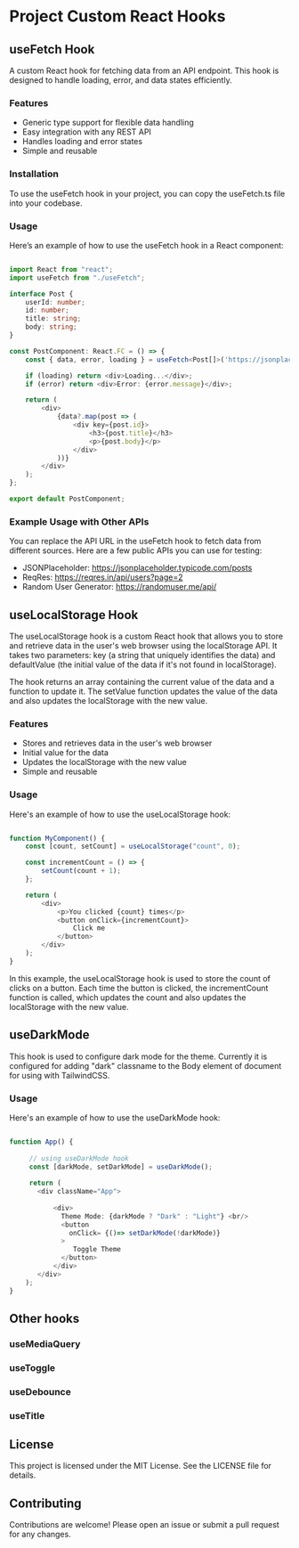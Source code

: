 # Project Custom React Hooks

## useFetch Hook
A custom React hook for fetching data from an API endpoint. This hook is designed to handle loading, error, and data states efficiently.

### Features
- Generic type support for flexible data handling
- Easy integration with any REST API
- Handles loading and error states
- Simple and reusable

### Installation
To use the useFetch hook in your project, you can copy the useFetch.ts file into your codebase.

### Usage
Here’s an example of how to use the useFetch hook in a React component:

```typescript

import React from "react";
import useFetch from "./useFetch";

interface Post {
    userId: number;
    id: number;
    title: string;
    body: string;
}

const PostComponent: React.FC = () => {
    const { data, error, loading } = useFetch<Post[]>('https://jsonplaceholder.typicode.com/posts');

    if (loading) return <div>Loading...</div>;
    if (error) return <div>Error: {error.message}</div>;

    return (
        <div>
            {data?.map(post => (
                <div key={post.id}>
                    <h3>{post.title}</h3>
                    <p>{post.body}</p>
                </div>
            ))}
        </div>
    );
};

export default PostComponent;
```

### Example Usage with Other APIs
You can replace the API URL in the useFetch hook to fetch data from different sources. Here are a few public APIs you can use for testing:

- JSONPlaceholder: https://jsonplaceholder.typicode.com/posts
- ReqRes: https://reqres.in/api/users?page=2
- Random User Generator: https://randomuser.me/api/


## useLocalStorage Hook

The useLocalStorage hook is a custom React hook that allows you to store and retrieve data in the user's web browser using the localStorage API. It takes two parameters: key (a string that uniquely identifies the data) and defaultValue (the initial value of the data if it's not found in localStorage).

The hook returns an array containing the current value of the data and a function to update it. The setValue function updates the value of the data and also updates the localStorage with the new value.

### Features

- Stores and retrieves data in the user's web browser
- Initial value for the data
- Updates the localStorage with the new value
- Simple and reusable

### Usage

Here's an example of how to use the useLocalStorage hook:
```typescript

function MyComponent() {
    const [count, setCount] = useLocalStorage("count", 0);

    const incrementCount = () => {
        setCount(count + 1);
    };

    return (
        <div>
            <p>You clicked {count} times</p>
            <button onClick={incrementCount}>
                Click me
            </button>
        </div>
    );
}

```
In this example, the useLocalStorage hook is used to store the count of clicks on a button. Each time the button is clicked, the incrementCount function is called, which updates the count and also updates the localStorage with the new value.

## useDarkMode
This hook is used to configure dark mode for the theme. Currently it is configured for adding "dark" classname to the Body element of document for using with TailwindCSS.

### Usage
Here's an example of how to use the useDarkMode hook:

```typescript 

function App() {
   
     // using useDarkMode hook
     const [darkMode, setDarkMode] = useDarkMode();
  
     return (
       <div className="App">
       
           <div>
             Theme Mode: {darkMode ? "Dark" : "Light"} <br/>
             <button 
               onClick= {()=> setDarkMode(!darkMode)}
             >
                Toggle Theme
             </button>
           </div>
       </div>
    );
}
```
## Other hooks

### useMediaQuery

### useToggle

### useDebounce

### useTitle

## License
This project is licensed under the MIT License. See the LICENSE file for details.

## Contributing
Contributions are welcome! Please open an issue or submit a pull request for any changes.

